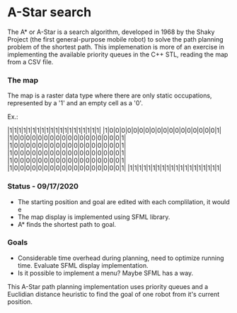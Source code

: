 # A-Star search

The A* or A-Star is a search algorithm, developed in 1968 by the Shaky Project (the first general-purpose mobile robot) to solve the path planning problem of the shortest path. This implemenation is more of an exercise in implementing the available priority queues in the C++ STL, reading the map from a CSV file.

### The map

The map is a raster data type where there are only static occupations, represented by a '1' and an empty cell as a '0'.

Ex.:

|1|1|1|1|1|1|1|1|1|1|1|1|1|1|1|1|1|1|1|1|
|1|0|0|0|0|0|0|0|0|0|0|0|0|0|0|0|0|0|0|1|
|1|0|0|0|0|0|0|0|0|0|0|0|0|0|0|0|0|0|0|1|
|1|0|0|0|0|0|0|0|0|0|0|0|0|0|0|0|0|0|0|1|
|1|0|0|0|0|0|0|0|0|0|0|0|0|0|0|0|0|0|0|1|
|1|0|0|0|0|0|0|0|0|0|0|0|0|0|0|0|0|0|0|1|
|1|0|0|0|0|0|0|0|0|0|0|0|0|0|0|0|0|0|0|1|
|1|1|1|1|1|1|1|1|1|1|1|1|1|1|1|1|1|1|1|1|

### Status - 09/17/2020

  - The starting position and goal are edited with each complilation, it would e
  - The map display is implemented using SFML library. 
  - A* finds the shortest path to goal.

 ### Goals 
 
  - Considerable time overhead during planning, need to optimize running time. Evaluate SFML display implementation.
  - Is it possible to implement a menu? Maybe SFML has a way.

This A-Star path planning implementation uses priority queues and a Euclidian distance heuristic to find the goal of one robot from it's current position.
